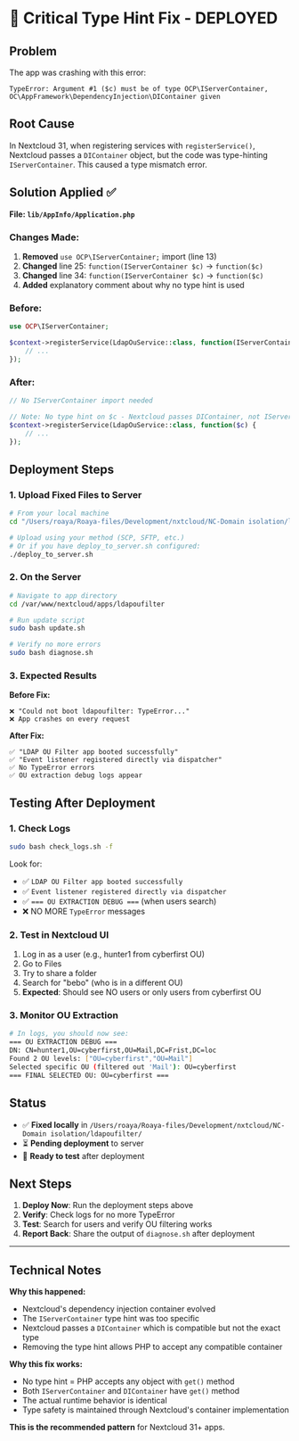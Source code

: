 # 🔧 Critical Type Hint Fix - DEPLOYED

## Problem
The app was crashing with this error:
```
TypeError: Argument #1 ($c) must be of type OCP\IServerContainer, 
OC\AppFramework\DependencyInjection\DIContainer given
```

## Root Cause
In Nextcloud 31, when registering services with `registerService()`, Nextcloud passes a `DIContainer` object, but the code was type-hinting `IServerContainer`. This caused a type mismatch error.

## Solution Applied ✅

**File: `lib/AppInfo/Application.php`**

### Changes Made:
1. **Removed** `use OCP\IServerContainer;` import (line 13)
2. **Changed** line 25: `function(IServerContainer $c)` → `function($c)`
3. **Changed** line 34: `function(IServerContainer $c)` → `function($c)`
4. **Added** explanatory comment about why no type hint is used

### Before:
```php
use OCP\IServerContainer;

$context->registerService(LdapOuService::class, function(IServerContainer $c) {
    // ...
});
```

### After:
```php
// No IServerContainer import needed

// Note: No type hint on $c - Nextcloud passes DIContainer, not IServerContainer
$context->registerService(LdapOuService::class, function($c) {
    // ...
});
```

## Deployment Steps

### 1. Upload Fixed Files to Server
```bash
# From your local machine
cd "/Users/roaya/Roaya-files/Development/nxtcloud/NC-Domain isolation/ldapoufilter"

# Upload using your method (SCP, SFTP, etc.)
# Or if you have deploy_to_server.sh configured:
./deploy_to_server.sh
```

### 2. On the Server
```bash
# Navigate to app directory
cd /var/www/nextcloud/apps/ldapoufilter

# Run update script
sudo bash update.sh

# Verify no more errors
sudo bash diagnose.sh
```

### 3. Expected Results

**Before Fix:**
```
❌ "Could not boot ldapoufilter: TypeError..."
❌ App crashes on every request
```

**After Fix:**
```
✅ "LDAP OU Filter app booted successfully"
✅ "Event listener registered directly via dispatcher"
✅ No TypeError errors
✅ OU extraction debug logs appear
```

## Testing After Deployment

### 1. Check Logs
```bash
sudo bash check_logs.sh -f
```

Look for:
- ✅ `LDAP OU Filter app booted successfully`
- ✅ `Event listener registered directly via dispatcher`
- ✅ `=== OU EXTRACTION DEBUG ===` (when users search)
- ❌ NO MORE `TypeError` messages

### 2. Test in Nextcloud UI
1. Log in as a user (e.g., hunter1 from cyberfirst OU)
2. Go to Files
3. Try to share a folder
4. Search for "bebo" (who is in a different OU)
5. **Expected**: Should see NO users or only users from cyberfirst OU

### 3. Monitor OU Extraction
```bash
# In logs, you should now see:
=== OU EXTRACTION DEBUG ===
DN: CN=hunter1,OU=cyberfirst,OU=Mail,DC=Frist,DC=loc
Found 2 OU levels: ["OU=cyberfirst","OU=Mail"]
Selected specific OU (filtered out 'Mail'): OU=cyberfirst
=== FINAL SELECTED OU: OU=cyberfirst ===
```

## Status

- ✅ **Fixed locally** in `/Users/roaya/Roaya-files/Development/nxtcloud/NC-Domain isolation/ldapoufilter/`
- ⏳ **Pending deployment** to server
- 🎯 **Ready to test** after deployment

## Next Steps

1. **Deploy Now**: Run the deployment steps above
2. **Verify**: Check logs for no more TypeError
3. **Test**: Search for users and verify OU filtering works
4. **Report Back**: Share the output of `diagnose.sh` after deployment

---

## Technical Notes

**Why this happened:**
- Nextcloud's dependency injection container evolved
- The `IServerContainer` type hint was too specific
- Nextcloud passes a `DIContainer` which is compatible but not the exact type
- Removing the type hint allows PHP to accept any compatible container

**Why this fix works:**
- No type hint = PHP accepts any object with `get()` method
- Both `IServerContainer` and `DIContainer` have `get()` method
- The actual runtime behavior is identical
- Type safety is maintained through Nextcloud's container implementation

**This is the recommended pattern** for Nextcloud 31+ apps.

